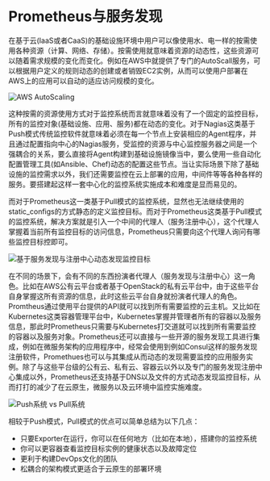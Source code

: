 # Prometheus与服务发现

在基于云(IaaS或者CaaS)的基础设施环境中用户可以像使用水、电一样的按需使用各种资源（计算、网络、存储）。按需使用就意味着资源的动态性，这些资源可以随着需求规模的变化而变化。例如在AWS中就提供了专门的AutoScall服务，可以根据用户定义的规则动态的创建或者销毁EC2实例，从而可以使用户部署在AWS上的应用可以自动的适应访问规模的变化。

![AWS AutoScaling](http://p2n2em8ut.bkt.clouddn.com/aws_autoscaling.png)

这种按需的资源使用方式对于监控系统而言就意味着没有了一个固定的监控目标，所有的监控对象(基础设施、应用、服务)都在动态的变化。对于Nagias这类基于Push模式传统监控软件就意味着必须在每一个节点上安装相应的Agent程序，并且通过配置指向中心的Nagias服务，受监控的资源与中心监控服务器之间是一个强耦合的关系，要么直接将Agent构建到基础设施镜像当中，要么使用一些自动化配置管理工具(如Ansible、Chef)动态的配置这些节点。当让实际场景下除了基础设施的监控需求以外，我们还需要监控在云上部署的应用，中间件等等各种各样的服务。要搭建起这样一套中心化的监控系统实施成本和难度是显而易见的。

而对于Prometheus这一类基于Pull模式的监控系统，显然也无法继续使用的static_configs的方式静态的定义监控目标。而对于Prometheus这类基于Pull模式的监控系统，解决方案就是引入一个中间的代理人（服务注册中心），这个代理人掌握着当前所有监控目标的访问信息，Prometheus只需要向这个代理人询问有哪些监控目标控即可。

![基于服务发现与注册中心动态发现监控目标](http://p2n2em8ut.bkt.clouddn.com/Prometheus-service-discovery.png)

在不同的场景下，会有不同的东西扮演者代理人（服务发现与注册中心）这一角色。比如在AWS公有云平台或者基于OpenStack的私有云平台中，由于这些平台自身掌握这所有资源的信息，此时这些云平台自身就扮演者代理人的角色。Promtheus通过使用平台提供的API就可以找到所有需要监控的云主机。又比如在Kubernetes这类容器管理平台中，Kubernetes掌握并管理者所有的容器以及服务信息，那此时Prometheus只需要与Kubernetes打交道就可以找到所有需要监控的容器以及服务对象。Prometheus还可以直接与一些开源的服务发现工具进行集成，例如在微服务架构的应用程序中，经常会使用到例如Consul这样的服务发现注册软件，Promethues也可以与其集成从而动态的发现需要监控的应用服务实例。除了与这些平台级的公有云、私有云、容器云以外以及专门的服务发现注册中心集成以外，Prometheus还支持基于DNS以及文件的方式动态发现监控目标，从而打打的减少了在云原生，微服务以及云环境中监控实施难度。

![Push系统 vs Pull系统](http://p2n2em8ut.bkt.clouddn.com/pulls_vs_push_s.png)

相较于Push模式，Pull模式的优点可以简单总结为以下几点：

* 只要Exporter在运行，你可以在任何地方（比如在本地），搭建你的监控系统
* 你可以更容器查看监控目标实例的健康状态以及故障定位
* 更利于构建DevOps文化的团队
* 松耦合的架构模式更适合于云原生的部署环境